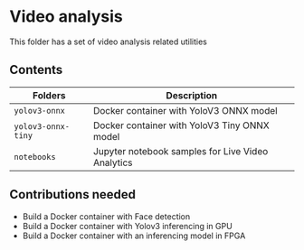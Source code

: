 # Video analysis

This folder has a set of video analysis related utilities

## Contents

| Folders              | Description                                       |
|----------------------|---------------------------------------------------|
| `yolov3-onnx`        | Docker container with YoloV3 ONNX model           |
| `yolov3-onnx-tiny`   | Docker container with YoloV3 Tiny ONNX model      |
| `notebooks`          | Jupyter notebook samples for Live Video Analytics |

## Contributions needed
- Build a Docker container with Face detection 
- Build a Docker container with Yolov3 inferencing in GPU
- Build a Docker container with an inferencing model in FPGA
